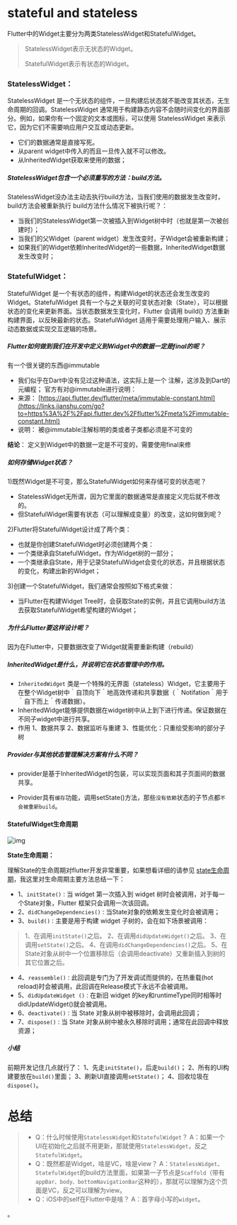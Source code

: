 # **stateful and stateless**

Flutter中的Widget主要分为两类StatelessWidget和StatefulWidget。

> StatelessWidget表示无状态的Widget。
>
> StatefulWidget表示有状态的Widget。

### StatelessWidget：

StatelessWidget 是一个无状态的组件，一旦构建后状态就不能改变其状态，无生命周期的回调。StatelessWidget 通常用于构建静态内容不会随时间变化的界面部分。例如，如果你有一个固定的文本或图标，可以使用 StatelessWidget 来表示它，因为它们不需要响应用户交互或动态更新。

- 它们的数据通常是直接写死。
- 从parent widget中传入的而且一旦传入就不可以修改。
- 从InheritedWidget获取来使用的数据；

##### StatelessWidget包含一个必须重写的方法：build方法。

StatelessWidget没办法主动去执行build方法，当我们使用的数据发生改变时，build方法会被重新执行
 build方法什么情况下被执行呢？：

- 当我们的StatelessWidget第一次被插入到Widget树中时（也就是第一次被创建时）；
- 当我们的父Widget（parent widget）发生改变时，子Widget会被重新构建；
- 如果我们的Widget依赖InheritedWidget的一些数据，InheritedWidget数据发生改变时；

### StatefulWidget：

StatefulWidget 是一个有状态的组件，构建Widget的状态还会发生改变的Widget。StatefulWidget 具有一个与之关联的可变状态对象（State），可以根据状态的变化来更新界面。当状态数据发生变化时，Flutter 会调用 build() 方法重新构建界面，以反映最新的状态。StatefulWidget 适用于需要处理用户输入、展示动态数据或实现交互逻辑的场景。

##### Flutter如何做到我们在开发中定义到Widget中的数据一定是final的呢？

有一个很关键的东西@immutable

- 我们似乎在Dart中没有见过这种语法，这实际上是一个 注解，这涉及到Dart的元编程；
   官方有对@immutable进行说明：
- 来源： [https://api.flutter.dev/flutter/meta/immutable-constant.html](https://links.jianshu.com/go?to=https%3A%2F%2Fapi.flutter.dev%2Fflutter%2Fmeta%2Fimmutable-constant.html)
- 说明： 被@immutable注解标明的类或者子类都必须是不可变的

**结论**： 定义到Widget中的数据一定是不可变的，需要使用final来修

##### 如何存储Widget状态？

1)既然Widget是不可变，那么StatefulWidget如何来存储可变的状态呢？

- StatelessWidget无所谓，因为它里面的数据通常是直接定义完后就不修改的。
- 但StatefulWidget需要有状态（可以理解成变量）的改变，这如何做到呢？

2)Flutter将StatefulWidget设计成了两个类：

- 也就是你创建StatefulWidget时必须创建两个类：
- 一个类继承自StatefulWidget，作为Widget树的一部分；
- 一个类继承自State，用于记录StatefulWidget会变化的状态，并且根据状态的变化，构建出新的Widget；

3)创建一个StatefulWidget，我们通常会按照如下格式来做：

- 当Flutter在构建Widget Tree时，会获取State的实例，并且它调用build方法去获取StatefulWidget希望构建的Widget；

##### 为什么Flutter要这样设计呢？

因为在Flutter中，只要数据改变了Widget就需要重新构建（rebuild）

##### InheritedWidget是什么，并说明它在状态管理中的作用。

- `InheritedWidget` 类是一个特殊的无界面（stateless）Widget，它主要用于在整个Widget树中｀自顶向下｀地高效传递和共享数据（｀Notifation｀用于｀自下而上｀传递数据）。
- InheritedWidget能够提供数据在widget树中从上到下进行传递。保证数据在不同子widget中进行共享。
- 作用
   1、数据共享
   2、数据监听与重建
   3、性能优化：只重绘受影响的部分子树

##### Provider与其他状态管理解决方案有什么不同？

- provider是基于InheritedWidget的包装，可以实现页面和其子页面间的数据共享。

- Provider具有`缓存`功能，调用setState()方法，那些`没有依赖`状态的子节点都`不会被重新build`。

  

#### StatefulWidget生命周期

![img](https://upload-images.jianshu.io/upload_images/1013424-d529740bacbba2a4.png?imageMogr2/auto-orient/strip|imageView2/2/w/975/format/webp)



**State生命周期：**

理解State的生命周期对flutter开发非常重要，如果想看详细的请参见 [state生命周期](https://links.jianshu.com/go?to=https%3A%2F%2Fbook.flutterchina.club%2Fchapter2%2Fflutter_widget_intro.html%23state%E7%94%9F%E5%91%BD%E5%91%A8%E6%9C%9F)，我这里对生命周期主要方法总结一下：

- 1、`initState()：`当 widget 第一次插入到 widget 树时会被调用，对于每一个State对象，Flutter 框架只会调用一次该回调。
- 2、`didChangeDependencies()：`当State对象的依赖发生变化时会被调用；
- 3、`build()：`主要是用于构建 widget 子树的，会在如下场景被调用：

> 1、在调用`initState()`之后。
>  2、在调用`didUpdateWidget()`之后。
>  3、在调用`setState()`之后。
>  4、在调用`didChangeDependencies()`之后。
>  5、在State对象从树中一个位置移除后（会调用deactivate）又重新插入到树的其它位置之后。

- 4、`reassemble()：`此回调是专门为了开发调试而提供的，在热重载(hot reload)时会被调用，此回调在Release模式下永远不会被调用。
- 5、`didUpdateWidget ()：`在新旧 widget 的key和runtimeType同时相等时didUpdateWidget()就会被调用。
- 6、`deactivate()：`当 State 对象从树中被移除时，会调用此回调；
- 7、`dispose()：`当 State 对象从树中被永久移除时调用；通常在此回调中释放资源；

##### 小结

前期开发记住几点就行了：
 1、先走`initState()`，后走`build()`；
 2、所有的UI构建要放在`build()`里面；
 3、刷新UI直接调用`setState()`；
 4、回收垃圾在`dispose()`。

# 总结

> - Q：什么时候使用`StatelessWidget`和`StatefulWidget`？
>    A：如果一个UI在初始化之后就不用更新，那就使用`StatelessWidget`，反之`StatefulWidget`。
> - Q：既然都是Widget，啥是VC，啥是view？
>    A：`StatelessWidget`、`StatefulWidget`的build方法里面，如果第一子节点是`Scaffold`（带有`appBar、body、bottomNavigationBar`这种的），那就可以理解为这个页面是VC，反之可以理解为view。
> - Q：iOS中的self在Flutter中是啥？
>    A：首字母小写的`widget`。

。
